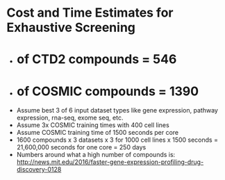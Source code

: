 # Cost and Time Estimates for Exhaustive Screening

- # of CTD2 compounds = 546
- # of COSMIC compounds = 1390
- Assume best 3 of 6 input dataset types like gene expression, pathway expression, rna-seq, exome seq, etc.
- Assume 3x COSMIC training times with 400 cell lines
- Assume COSMIC training time of 1500 seconds per core
- 1600 compounds x 3 datasets x 3 for 1000 cell lines x 1500 seconds = 21,600,000 seconds for one core = 250 days
- Numbers around what a high number of compounds is: http://news.mit.edu/2016/faster-gene-expression-profiling-drug-discovery-0128